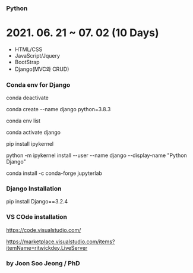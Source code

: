 ### Python

# 2021. 06. 21 ~ 07. 02 (10 Days)

- HTML/CSS
- JavaScript/Jquery
- BootStrap
- Django(MVC와 CRUD)



### Conda env for Django

  conda deactivate

  conda create --name django python=3.8.3

  conda env list

  conda activate django

  pip install ipykernel

  python -m ipykernel install --user --name django --display-name "Python Django"

  conda install -c conda-forge jupyterlab
  
### Django Installation

  pip install Django==3.2.4
  
### VS COde installation

  https://code.visualstudio.com/
  
  
  https://marketplace.visualstudio.com/items?itemName=ritwickdey.LiveServer
  

### by Joon Soo Jeong / PhD
